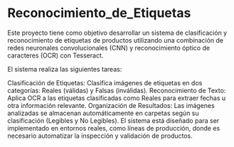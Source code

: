 # Reconocimiento_de_Etiquetas
Este proyecto tiene como objetivo desarrollar un sistema de clasificación y reconocimiento de etiquetas de productos utilizando una combinación de redes neuronales convolucionales (CNN) y reconocimiento óptico de caracteres (OCR) con Tesseract.

El sistema realiza las siguientes tareas:

Clasificación de Etiquetas:
Clasifica imágenes de etiquetas en dos categorías: Reales (válidas) y Falsas (inválidas).
Reconocimiento de Texto:
Aplica OCR a las etiquetas clasificadas como Reales para extraer fechas u otra información relevante.
Organización de Resultados:
Las imágenes analizadas se almacenan automáticamente en carpetas según su clasificación (Legibles y No Legibles).
El sistema está diseñado para ser implementado en entornos reales, como líneas de producción, donde es necesario automatizar la inspección y validación de productos.
